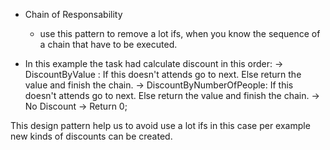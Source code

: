* Chain of Responsability
  - use this pattern to remove a lot ifs, when you know the sequence of a chain that have to be executed.

* In this example the task had calculate discount in this order: 
    -> DiscountByValue : If this doesn't attends go to next. Else return the value and finish the chain.
      -> DiscountByNumberOfPeople: If this doesn't attends go to next. Else return the value and finish the chain.
         -> No Discount -> Return 0;


 This design pattern help us to avoid use a lot ifs in this case per example new kinds of discounts can be created.  